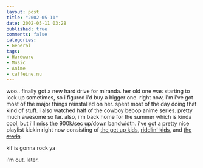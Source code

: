 ```yaml
---
layout: post
title: "2002-05-11"
date: 2002-05-11 03:28
published: true
comments: false
categories:
- General
tags:
- Hardware
- Music
- Anime
- caffeine.nu
---
```

woo.. finally got a new hard drive for miranda.  her old one was starting to lock up sometimes, so i figured i'd buy a bigger one.  right now, i'm i've got most of the major things reinstalled on her.  spent most of the day doing that kind of stuff.  i also watched half of the cowboy bebop anime series.  pretty much awesome so far.
also, i'm back home for the summer which is kinda cool, but i'll miss the 900k/sec up/down bandwidth.  i've got a pretty nice playlist kickin right now consisting of [the get up kids](http://www.thegetupkids.com), [<strike>riddlin' kids</strike>](http://www.riddlinkids.net), and [<strike>the ataris</strike>](http://www.ataris.com).

klf is gonna rock ya

i'm out. later.
